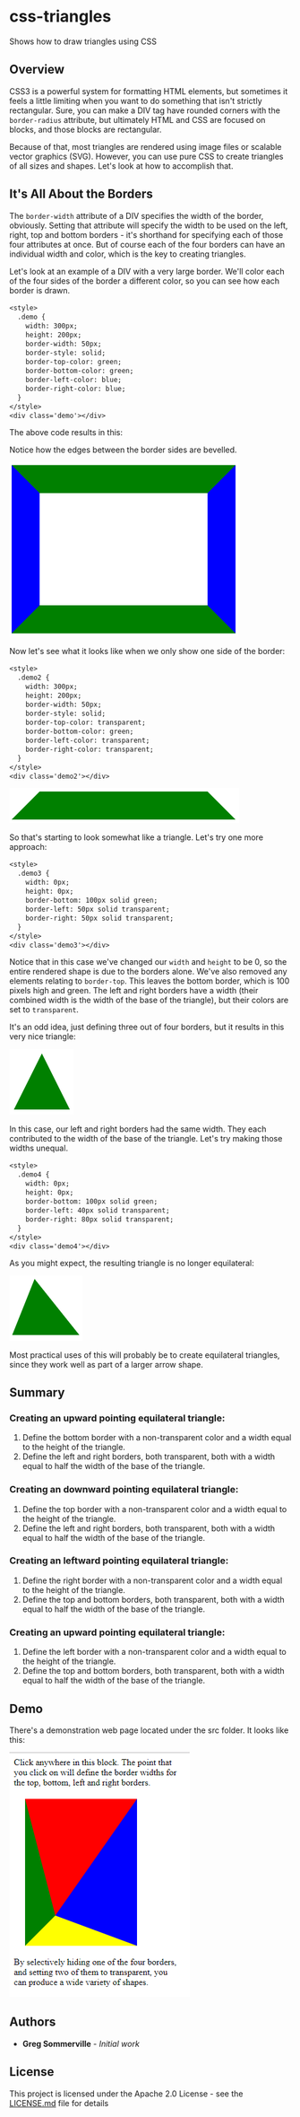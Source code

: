 # css-triangles
Shows how to draw triangles using CSS

## Overview
CSS3 is a powerful system for formatting HTML elements, but sometimes it feels a little limiting when you want to do something that isn't strictly rectangular.  Sure, you can make a DIV tag have rounded corners with the `border-radius` attribute, but ultimately HTML and CSS are focused on blocks, and those blocks are rectangular.

Because of that, most triangles are rendered using image files or scalable vector graphics (SVG).  However, you can use pure CSS to create triangles of all sizes and shapes.  Let's look at how to accomplish that.

## It's All About the Borders
The `border-width` attribute of a DIV specifies the width of the border, obviously.  Setting that attribute will specify the width to be used on the left, right, top and bottom borders - it's shorthand for specifying each of those four attributes at once. But of course each of the four borders can have an individual width and color, which is the key to creating triangles.

Let's look at an example of a DIV with a very large border.  We'll color each of the four sides of the border a different color, so you can see how each border is drawn.

```
<style>
  .demo {
    width: 300px;
    height: 200px;
    border-width: 50px;
    border-style: solid;
    border-top-color: green;
    border-bottom-color: green;
    border-left-color: blue;
    border-right-color: blue;
  }
</style>
<div class='demo'></div>
```

The above code results in this:

Notice how the edges between the border sides are bevelled.  

![beveled border edges](img/border-bevel.PNG)

Now let's see what it looks like when we only show one side of the border:

```
<style>
  .demo2 {
    width: 300px;
    height: 200px;
    border-width: 50px;
    border-style: solid;
    border-top-color: transparent;
    border-bottom-color: green;
    border-left-color: transparent;
    border-right-color: transparent;
  }
</style>
<div class='demo2'></div>
```

![one visible border edge](img/one-border.png)

So that's starting to look somewhat like a triangle.  Let's try one more approach:

```
<style>
  .demo3 {
    width: 0px;
    height: 0px;
    border-bottom: 100px solid green;
    border-left: 50px solid transparent;
    border-right: 50px solid transparent;
  }
</style>
<div class='demo3'></div>
```

Notice that in this case we've changed our `width` and `height` to be 0, so the entire rendered shape is due to the borders alone.  We've also removed any elements relating to `border-top`.  This leaves the bottom border, which is 100 pixels high and green.  The left and right borders have a width (their combined width is the width of the base of the triangle), but their colors are set to `transparent`.

It's an odd idea, just defining three out of four borders, but it results in this very nice triangle:

![green triangle](img/green-triangle.png)

In this case, our left and right borders had the same width.  They each contributed to the width of the base of the triangle.  Let's try making those widths unequal.

```
<style>
  .demo4 {
    width: 0px;
    height: 0px;
    border-bottom: 100px solid green;
    border-left: 40px solid transparent;
    border-right: 80px solid transparent;
  }
</style>
<div class='demo4'></div>
```

As you might expect, the resulting triangle is no longer equilateral:

![scalene green triangle](img/scalene-green-triangle.png)

Most practical uses of this will probably be to create equilateral triangles, since they work well as part of a larger arrow shape.  

## Summary

### Creating an upward pointing equilateral triangle:
1.  Define the bottom border with a non-transparent color and a width equal to the height of the triangle.
2.  Define the left and right borders, both transparent, both with a width equal to half the width of the base of the triangle.

### Creating an downward pointing equilateral triangle:
1.  Define the top border with a non-transparent color and a width equal to the height of the triangle.
2.  Define the left and right borders, both transparent, both with a width equal to half the width of the base of the triangle.

### Creating an leftward pointing equilateral triangle:
1.  Define the right border with a non-transparent color and a width equal to the height of the triangle.
2.  Define the top and bottom borders, both transparent, both with a width equal to half the width of the base of the triangle.

### Creating an upward pointing equilateral triangle:
1.  Define the left border with a non-transparent color and a width equal to the height of the triangle.
2.  Define the top and bottom borders, both transparent, both with a width equal to half the width of the base of the triangle.


## Demo
There's a demonstration web page located under the src folder.  It looks like this:

![demo screenshot](img/demo.png)

## Authors
* **Greg Sommerville** - *Initial work* 
 
## License
This project is licensed under the Apache 2.0 License - see the [LICENSE.md](LICENSE.md) file for details